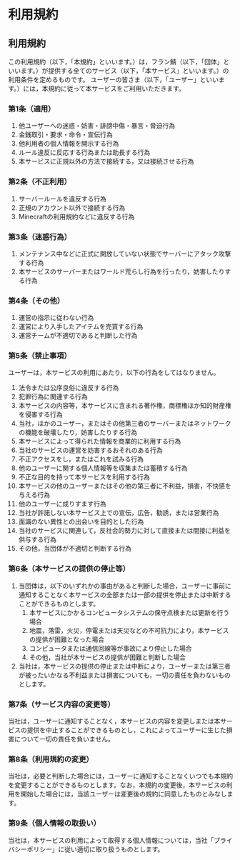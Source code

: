 # 利用規約



## 利用規約

この利用規約（以下，「本規約」といいます。）は，フラン鯖（以下，「団体」といいます。）が提供する全てのサービス（以下，「本サービス」といいます。）の利用条件を定めるものです。 ユーザーの皆さま（以下，「ユーザー」といいます。）には，本規約に従って本サービスをご利用いただきます。

### 第1条（適用）

1. 他ユーザーへの迷惑・妨害・誹謗中傷・暴言・脅迫行為
2. 金銭取引・要求・命令・宣伝行為
3. 他利用者の個人情報を開示する行為
4. ルール違反に反応する行為または助長する行為​
5. 本サービスに正規以外の方法で接続する，又は接続させる行為

### 第2条（不正利用）

1. サーバールールを違反する行為
2. 正規のアカウント以外で接続する行為
3. Minecraftの利用規約などに違反する行為

### 第3条（迷惑行為）

1. メンテナンス中など​に正式に開放していない状態でサーバーにアタック攻撃する行為
2. 本サービスのサーバーまたはワールド荒らし行為を行ったり，妨害したりする行為​

### 第4条（その他）

1. 運営の指示に従わない行為
2. 運営により入手したアイテムを売買する行為
3. 運営チームが不適切であると判断した行為

### 第5条（禁止事項）

ユーザーは，本サービスの利用にあたり，以下の行為をしてはなりません。

1. 法令または公序良俗に違反する行為
2. 犯罪行為に関連する行為
3. 本サービスの内容等，本サービスに含まれる著作権，商標権ほか知的財産権を侵害する行為
4. 当社，ほかのユーザー，またはその他第三者のサーバーまたはネットワークの機能を破壊したり，妨害したりする行為
5. 本サービスによって得られた情報を商業的に利用する行為
6. 当社のサービスの運営を妨害するおそれのある行為
7. 不正アクセスをし，またはこれを試みる行為
8. 他のユーザーに関する個人情報等を収集または蓄積する行為
9. 不正な目的を持って本サービスを利用する行為
10. 本サービスの他のユーザーまたはその他の第三者に不利益，損害，不快感を与える行為
11. 他のユーザーに成りすます行為
12. 当社が許諾しない本サービス上での宣伝，広告，勧誘，または営業行為
13. 面識のない異性との出会いを目的とした行為
14. 当社のサービスに関連して，反社会的勢力に対して直接または間接に利益を供与する行為
15. その他，当団体が不適切と判断する行為

### 第6条（本サービスの提供の停止等）

1. 当団体は，以下のいずれかの事由があると判断した場合，ユーザーに事前に通知することなく本サービスの全部または一部の提供を停止または中断することができるものとします。
   1. 本サービスにかかるコンピュータシステムの保守点検または更新を行う場合
   2. 地震，落雷，火災，停電または天災などの不可抗力により，本サービスの提供が困難となった場合
   3. コンピュータまたは通信回線等が事故により停止した場合
   4. その他，当社が本サービスの提供が困難と判断した場合
2. 当社は，本サービスの提供の停止または中断により，ユーザーまたは第三者が被ったいかなる不利益または損害についても，一切の責任を負わないものとします。

### 第7条（サービス内容の変更等）

当社は，ユーザーに通知することなく，本サービスの内容を変更しまたは本サービスの提供を中止することができるものとし，これによってユーザーに生じた損害について一切の責任を負いません。

### 第8条（利用規約の変更）

当社は，必要と判断した場合には，ユーザーに通知することなくいつでも本規約を変更することができるものとします。なお，本規約の変更後，本サービスの利用を開始した場合には，当該ユーザーは変更後の規約に同意したものとみなします。

### 第9条（個人情報の取扱い）

当社は，本サービスの利用によって取得する個人情報については，当社「プライバシーポリシー」に従い適切に取り扱うものとします。

